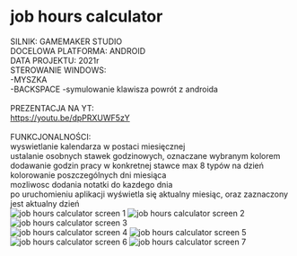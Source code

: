 # job hours calculator

SILNIK: GAMEMAKER STUDIO<br />
DOCELOWA PLATFORMA: ANDROID<br />
DATA PROJEKTU: 2021r<br />
STEROWANIE WINDOWS:<br />
-MYSZKA<br />
-BACKSPACE -symulowanie klawisza powrót  z androida<br />
<br />
PREZENTACJA NA YT:<br />
https://youtu.be/dpPRXUWF5zY<br />
<br />
FUNKCJONALNOŚCI:<br />
wyswietlanie kalendarza w postaci miesięcznej<br />
ustalanie osobnych stawek godzinowych, oznaczane wybranym kolorem<br />
dodawanie godzin pracy w konkretnej stawce max 8 typów na dzień<br />
kolorowanie poszczególnych dni miesiąca<br />
mozliwosc dodania notatki do kazdego dnia<br />
po uruchomieniu aplikacji wyświetla się aktualny miesiąc, oraz zaznaczony jest aktualny dzień<br />
![job hours calculator screen 1](https://github.com/krzyko59/job-hours-calculator/blob/main/screen1.jpg?raw=true)
![job hours calculator screen 2](https://github.com/krzyko59/job-hours-calculator/blob/main/screen2.jpg?raw=true)
![job hours calculator screen 3](https://github.com/krzyko59/job-hours-calculator/blob/main/screen3.jpg?raw=true)<br />
![job hours calculator screen 4](https://github.com/krzyko59/job-hours-calculator/blob/main/screen4.jpg?raw=true)
![job hours calculator screen 5](https://github.com/krzyko59/job-hours-calculator/blob/main/screen5.jpg?raw=true)<br />
![job hours calculator screen 6](https://github.com/krzyko59/job-hours-calculator/blob/main/screen6.jpg?raw=true)
![job hours calculator screen 7](https://github.com/krzyko59/job-hours-calculator/blob/main/screen7.jpg?raw=true)<br />



